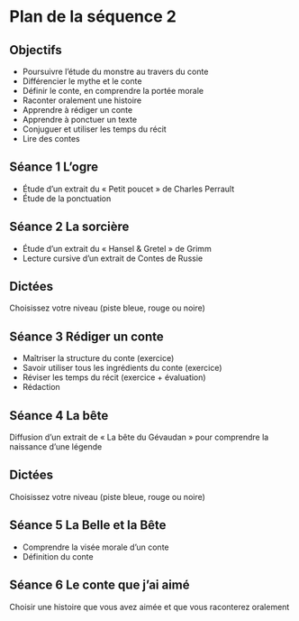 # Plan de la séquence 2

## Objectifs

- Poursuivre l’étude du monstre au travers du conte
- Différencier le mythe et le conte
- Définir le conte, en comprendre la portée morale
- Raconter oralement une histoire
- Apprendre à rédiger un conte
- Apprendre à ponctuer un texte
- Conjuguer et utiliser les temps du récit
- Lire des contes

## Séance 1 L’ogre

- Étude d’un extrait du « Petit poucet » de Charles Perrault
- Étude de la ponctuation

## Séance 2 La sorcière

- Étude d’un extrait du « Hansel & Gretel » de Grimm
- Lecture cursive d’un extrait de Contes de Russie

## Dictées

Choisissez votre niveau (piste bleue, rouge ou noire)

## Séance 3 Rédiger un conte

- Maîtriser la structure du conte (exercice)
- Savoir utiliser tous les ingrédients du conte (exercice)
- Réviser les temps du récit (exercice + évaluation)
- Rédaction

## Séance 4 La bête

Diffusion d’un extrait de « La bête du Gévaudan » pour comprendre la naissance d’une légende

## Dictées

Choisissez votre niveau (piste bleue, rouge ou noire)

## Séance 5 La Belle et la Bête

- Comprendre la visée morale d’un conte
- Définition du conte

## Séance 6 Le conte que j’ai aimé

Choisir une histoire que vous avez aimée et que vous raconterez oralement